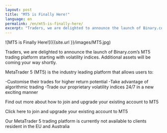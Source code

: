 ```yaml
---
layout: post
title: "MT5 is Finally Here!"
language: en
permalink: /en/mt5-is-finally-here/
excerpt: "Traders, we are delighted to announce the launch of Binary.com’s MT5 trading platform starting with volatility indices. Additional assets will be coming your way shortly..."
---
```

![MT5 is Finally Here!]({{site.url }}/images/MT5.jpg)

Traders, we are delighted to announce the launch of Binary.com’s MT5 trading platform starting with volatility indices. Additional assets will be coming your way shortly.

MetaTrader 5 (MT5) is the industry leading platform that allows users to:

-Customise their trades for higher return potential
-Take advantage of algorithmic trading
-Trade our proprietary volatility indices 24/7 in a new exciting manner

Find out more about how to join and upgrade your existing account to MT5

<p class="p--action"<a class="button" href="https://mt.binary.com"><span>Click here to join and upgrade your existing account to MT5</span></a></p>

Our MetaTrader 5 trading platform is currently not available to clients resident in the EU and Australia

